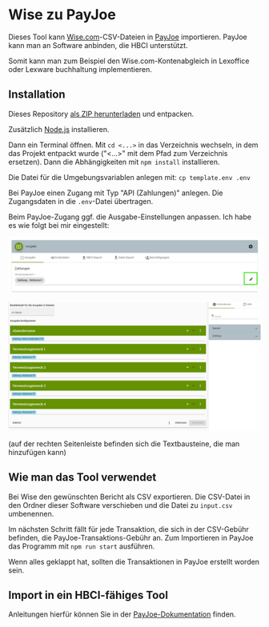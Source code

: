 # Wise zu PayJoe

Dieses Tool kann [Wise.com](https://wise.com/)-CSV-Dateien in [PayJoe](https://www.payjoe.de/) importieren. PayJoe kann man an Software anbinden, die HBCI unterstützt.

Somit kann man zum Beispiel den Wise.com-Kontenabgleich in Lexoffice oder Lexware buchhaltung implementieren.

## Installation

Dieses Repository [als ZIP herunterladen](https://github.com/Sanjo-Solutions/wise-to-payjoe/archive/refs/heads/main.zip) und entpacken.

Zusätzlich [Node.js](https://nodejs.org/en) installieren.

Dann ein Terminal öffnen. Mit `cd <...>` in das Verzeichnis wechseln, in dem das Projekt entpackt wurde ("<...>" mit dem Pfad zum Verzeichnis ersetzen).
Dann die Abhängigkeiten mit `npm install` installieren.

Die Datei für die Umgebungsvariablen anlegen mit: `cp template.env .env`

Bei PayJoe einen Zugang mit Typ "API (Zahlungen)" anlegen. Die Zugangsdaten in die `.env`-Datei übertragen.

Beim PayJoe-Zugang ggf. die Ausgabe-Einstellungen anpassen. Ich habe es wie folgt bei mir eingestellt:

![Wie man zu den PayJoe Ausgabe-Einstellungen für den Zugang kommt](screenshots/payjoe_zu_ausgabe_einstellungen.png)

![Ausgabe-Einstellungen](screenshots/payjoe_ausgabe_einstellungen.png)

(auf der rechten Seitenleiste befinden sich die Textbausteine, die man hinzufügen kann)

## Wie man das Tool verwendet

Bei Wise den gewünschten Bericht als CSV exportieren.
Die CSV-Datei in den Ordner dieser Software verschieben und die Datei zu `input.csv` umbenennen.

Im nächsten Schritt fällt für jede Transaktion, die sich in der CSV-Gebühr befinden, die PayJoe-Transaktions-Gebühr an.
Zum Importieren in PayJoe das Programm mit `npm run start` ausführen.

Wenn alles geklappt hat, sollten die Transaktionen in PayJoe erstellt worden sein.

## Import in ein HBCI-fähiges Tool

Anleitungen hierfür können Sie in der [PayJoe-Dokumentation](https://hilfe.payjoe.de/payjoe-hilfe/systeme-anbinden/) finden.
